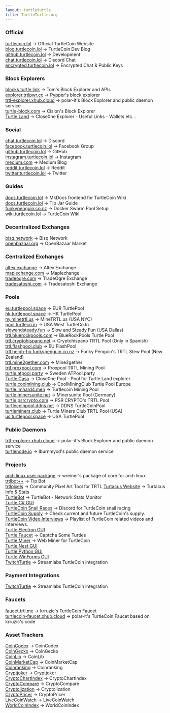 ```yaml
---
layout: turtleturtle
title: TurtleTurtle.org
---
```

### Official
[turtlecoin.lol](http://turtlecoin.lol) → Official TurtleCoin Website  
[blog.turtlecoin.lol](https://blog.turtlecoin.lol) → TurtleCoin Dev Blog  
[github.turtlecoin.lol](https://github.com/turtlecoin) → Development  
[chat.turtlecoin.lol](http://chat.turtlecoin.lol) → Discord Chat  
[encrypted.turtlecoin.lol](https://keybase.io/turtlecoin) → Encrypted Chat & Public Keys  

### Block Explorers
[blocks.turtle.link](https://blocks.turtle.link) → Tom's Block Explorer and APIs  
[explorer.trtlpwr.cc](https://explorer.trtlpwr.cc) → Pypper's block explorer  
[trtl-explorer.xhub.cloud](https://trtl-explorer.xhub.cloud) → polar-it's Block Explorer and public daemon service  
[turtle-block.com](https://turtle-block.com) → Cision's Block Explorer  
[Turtle.Land](https://turtle.land/) → Close0ne Explorer - Useful Links - Wallets etc...  

### Social
[chat.turtlecoin.lol](http://chat.turtlecoin.lol) → Discord  
[facebook.turtlecoin.lol](https://www.facebook.com/groups/204815433401566/) → Facebook Group  
[github.turtlecoin.lol](https://github.com/turtlecoin) → GitHub  
[instagram.turtlecoin.lol](https://www.instagram.com/_turtlecoin/) → Instagram  
[medium.com](https://medium.com/@turtlecoin) → Medium Blog  
[reddit.turtlecoin.lol](https://trtl.reddit.com) → Reddit  
[twitter.turtlecoin.lol](https://twitter.com/_turtlecoin) → Twitter  

### Guides
[docs.turtlecoin.lol](https://docs.turtlecoin.lol) → MkDocs frontend for TurtleCoin Wiki  
[docs.turtlecoin.lol](https://docs.turtlecoin.lol/guides/using-trtlbot-plus-plus/) → Tip Jar Guide  
[funkypenguin.co.nz](https://geek-cookbook.funkypenguin.co.nz/recipies/turtle-pool/) → Docker Swarm Pool Setup  
[wiki.turtlecoin.lol](https://github.com/turtlecoin/turtlecoin/wikis) → TurtleCoin Wiki  

### Decentralized Exchanges
[bisq.network](https://bisq.network) → Bisq Network  
[openbazaar.org](https://openbazaar.org) → OpenBazaar Market   

### Centralized Exchanges  
[altex.exchange](https://altex.exchange/markets&pair=BTC_TRTL) → Altex Exchange  
[maplechange.com](https://maplechange.com) → Maplechange  
[tradeogre.com](https://tradeogre.com) → TradeOgre Exchange   
[tradesatoshi.com](https://tradesatoshi.com/Exchange/?market=TRTL_BTC) → Tradesatoshi Exchange   

### Pools

[eu.turtlepool.space](http://eu.turtlepool.space/) → EUR TurtlePool  
[hk.turtlepool.space](http://hk.turtlepool.space/) → HK TurtlePool  
[ny.minetrtl.us](http://ny.minetrtl.us) → MineTRTL.us (USA NYC)  
[pool.turtleco.in](http://pool.turtleco.in/) → USA West TurtleCo.In  
[slowandsteady.fun](http://slowandsteady.fun) → Slow and Steady Fun (USA Dallas)  
[trtl.bluerockpools.com](https://trtl.bluerockpools.net/) → BlueRockPools Turtle Pool  
[trtl.cryptohispano.net](https://trtl.cryptohispano.net) → Cryptohispano TRTL Pool (Only in Spanish)  
[trtl.flashpool.club](https://trtl.flashpool.club/) → EU FlashPool  
[trtl.heigh-ho.funkypenguin.co.nz](https://trtl.heigh-ho.funkypenguin.co.nz) → Funky Penguin's TRTL Stew Pool (New Zealand)  
[trtl.mine2gether.com](http://trtl.mine2gether.com/) → Mine2gether  
[trtl.proxpool.com](http://trtl.proxpool.com/) → Proxpool TRTL Mining Pool  
[turtle.atpool.party](http://turtle.atpool.party/) → Sweden ATPool.party  
[Turtle.Casa](https://turtle.casa/) → Close0ne Pool - Pool for Turtle.Land explorer  
[turtle.coolmining.club](https://turtle.coolmining.club) → CoolMiningClub Turtle Pool Europe  
[turtle.imhard4.men](http://turtle.imhard4.men/) → Turtlecoin Mining Pool  
[turtle.minersunite.net](https://turtle.minersunite.net) → Minersunite Pool (Germany)  
[turtle.psrcrypto.com](http://turtle.psrcrypto.com) → PSR CRYPTO's TRTL Pool  
[turtlecoinpool.ddns.net](http://turtlecoinpool.ddns.net/) → DDNS TurtleCoinPool  
[turtleminers.club](http://turtleminers.club) → Turtle Miners Club TRTL Pool (USA)  
[us.turtlepool.space](http://us.turtlepool.space/) → USA TurtlePool  

### Public Daemons
[trtl-explorer.xhub.cloud](https://trtl-explorer.xhub.cloud) → polar-it's Block Explorer and public daemon service  
[turtlenode.io](http://turtlenode.io) → Iburnmycd's public daemon service  

### Projects  
[arch linux user package](https://aur.archlinux.org/packages/turtlecoin-git/) → wreiner's package of core for arch linux  
[trtlbot++](https://github.com/krruzic/trtlbotplusplus) → Tip Bot  
[trtlpixels](http://www.trtlpixels.com) → Community Pixel Art Tool for TRTL
[Turtacus Website](http://turtacus.com/) → Turtacus Info & Stats  
[TurtleBot](https://github.com/CaptainMeatloaf/TurtleBot) → TurtleBot - Network Stats Monitor  
[Turtle C# GUI](https://github.com/turtlecoin/turtle-wallet-csharp)  
[TurtleCoin Snail Races](https://discord.gg/xUyS7Xm) → Discord for TurtleCoin snail racing  
[TurtleCoin Supply](http://turtlecoin.supply) → Check current and future TurtleCoin's supply.  
[TurtleCoin Video Interviews](https://turtlecoin.github.io/video/) → Playlist of TurtleCoin related videos and interviews.  
[Turtle Electron GUI](https://github.com/turtlecoin/turtle-wallet-electron)  
[Turtle Faucet](https://faucet.trtl.me) → Captcha Some Turtles  
[Turtle Miner](http://turtleminer.com/) → Web Miner for TurtleCoin  
[Turtle Nest GUI](https://github.com/turtlecoin/turtle-wallet-go)  
[Turtle Python GUI](https://github.com/turtlecoin/turtle-wallet-python)  
[Turtle WinForms GUI](https://github.com/turtlecoin/turtle-wallet-winforms)  
[TwitchTurtle](https://twitchturtle.com) → Streamlabs TurtleCoin integration  

### Payment Integrations
[TwitchTurtle](https://twitchturtle.com) → Streamlabs TurtleCoin integration  

### Faucets
[faucet.trtl.me](https://faucet.trtl.me) → krruzic's TurtleCoin Faucet  
[turtlecoin-faucet.xhub.cloud](http://turtlecoin-faucet.xhub.cloud) → polar-it's TurtleCoin Faucet based on krruzic's code  

### Asset Trackers
[CoinCodex](https://coincodex.com/crypto/turtlecoin/) → CoinCodex  
[CoinGecko](https://www.coingecko.com/en/coins/turtlecoin) → CoinGecko  
[CoinLib](https://coinlib.io/coin/TRTL/TurtleCoin) → CoinLib  
[CoinMarketCap](https://coinmarketcap.com/currencies/turtlecoin/) → CoinMarketCap  
[Coinranking](https://coinranking.com/coin/turtlecoin-trtl) → Coinranking  
[Cryptjoker](https://cryptjoker.com/trtl/) → Cryptjoker  
[CryptoChartIndex](https://cryptochartindex.com/currency/turtlecoin) → CryptoChartIndex  
[CryptoCompare](https://www.cryptocompare.com/coins/trtl/overview/BTC) → CryptoCompare  
[Cryptolization](https://cryptolization.com/turtlecoin) → Cryptolization  
[CryptoPricer](https://cryptopricer.net/currency/turtlecoin) → CryptoPricer  
[LiveCoinWatch](https://www.livecoinwatch.com/price/TurtleCoin-TRTL) → LiveCoinWatch  
[WorldCoinIndex](https://www.worldcoinindex.com/coin/turtlecoin) → WorldCoinIndex  

